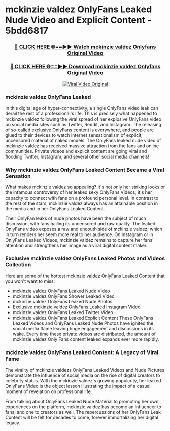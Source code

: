 # mckinzie valdez OnlyFans Leaked Nude Video and Explicit Content - 5bdd6817

<div align="center">

### [🔴 CLICK HERE 🌐==►► Watch mckinzie valdez Onlyfans Original Video](https://aff.leakpic.com/?utm_medium=9dac6e3e92780789e695eb65dc45befdb20081c8&utm_campaign=Link_for_leakpic_com)

### [🔴 CLICK HERE 🌐==►► Download mckinzie valdez Onlyfans Original Video](https://aff.leakpic.com/?utm_medium=9dac6e3e92780789e695eb65dc45befdb20081c8&utm_campaign=Link_for_leakpic_com)

[![Viral Video Original](https://i.ibb.co.com/xMMVF88/686577567.gif)](https://aff.leakpic.com/?utm_medium=9dac6e3e92780789e695eb65dc45befdb20081c8&utm_campaign=Link_for_leakpic_com)

</div>

### mckinzie valdez OnlyFans Leaked
In this digital age of hyper-connectivity, a single OnlyFans video leak can derail the rest of a professional's life. This is precisely what happened to mckinzie valdez following the viral spread of her explosive OnlyFans video on social media sites such as Twitter, Reddit, and Instagram. The releasing of so-called exclusive OnlyFans content is everywhere, and people are glued to their devices to watch internet sensationalism of explicit, uncensored material of naked models. 
The OnlyFans leaked nude video of mckinzie valdez has received massive attraction from the fans and online communities. Private videos and explicit content are going viral and flooding Twitter, Instagram, and several other social media channels!

### Why mckinzie valdez OnlyFans Leaked Content Became a Viral Sensation
What makes mckinzie valdez so appealing? It's not only her striking looks or the infamous controversy of her leaked sexy OnlyFans Videos, it's her capacity to connect with fans on a profound personal level. In contrast to the rest of the stars, mckinzie valdez always has an attainable position in the media and in her OnlyFans Leaked Content.

Their OnlyFan leaks of nude photos have been the subject of much discussion, with fans hailing its uncensored and raw quality. The leaked OnlyFans video exposes a raw and uncouth side of mckinzie valdez, which in turn renders her seem more real to her audience. On Instagram or in OnlyFans Leaked Videos, mckinzie valdez remains to capture her fans' attention and strengthens her image as a viral digital content maker.

### Exclusive mckinzie valdez OnlyFans Leaked Photos and Videos Collection
Here are some of the hottest mckinzie valdez OnlyFans Leaked Content that you won't want to miss:
- mckinzie valdez OnlyFans Leaked Nude Video
- mckinzie valdez OnlyFans Shower Leaked Video
- mckinzie valdez OnlyFans Leaked Nude Photos
- Exclusive mckinzie valdez OnlyFans Leaked Instagram Video
- mckinzie valdez OnlyFans Leaked Twitter Video
- mckinzie valdez OnlyFans Leaked Explicit Content
These OnlyFans Leaked Videos and OnlyFans Leaked Nude Photos have ignited the social media flame leaving huge engagement and discussions in its wake. Every time these private videos are distributed, the amount of mckinzie valdez Only Fans content leaked expands ever more rapidly.

### mckinzie valdez OnlyFans Leaked Content: A Legacy of Viral Fame
The virality of mckinzie valdezs OnlyFans Leaked Videos and Nude Pictures demonstrate the influence of social media on the rise of digital creators to celebrity status. With the mckinzie valdez's growing popularity, her leaked OnlyFans Video is the object lesson illustrating the impact of a casual moment of revelation on professional life.

From talking about OnlyFans Leaked Nude Material to promoting her own experiences on the platform, mckinzie valdez has become an influencer to fans, and one to creators as well. The repercussions of her OnlyFans Leak Content will be felt for decades to come, forever immortalizing her digital legacy.
